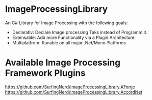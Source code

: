 ImageProcessingLibrary
======================

An C# Library for Image Processing with the following goals:

- Declarativ: Declare Image processing Taks instead of Programm it.
- Extensable: Add more Functionality via a Plugin Architecture.
- Multiplatfrom: Runable on all major .Net/Mono Platforms

Available Image Processing Framework Plugins
====================
https://github.com/SurfingNerd/ImageProcessingLibrary.AForge
https://github.com/SurfingNerd/ImageProcessingLibrary.AccordNet
